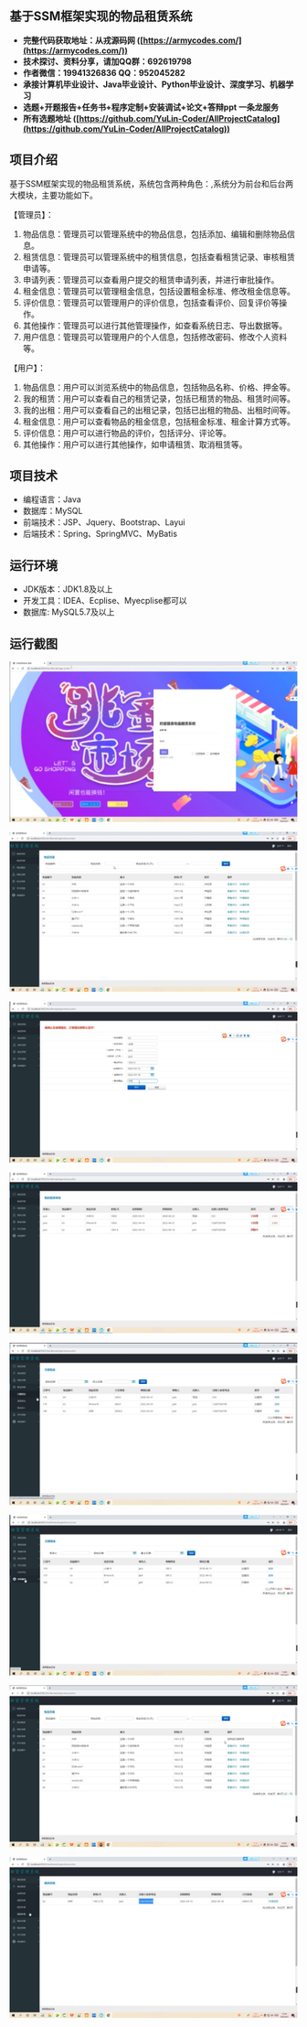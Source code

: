## 基于SSM框架实现的物品租赁系统

- <b>完整代码获取地址：从戎源码网 ([https://armycodes.com/](https://armycodes.com/))</b>
- <b>技术探讨、资料分享，请加QQ群：692619798</b> 
- <b>作者微信：19941326836  QQ：952045282</b> 
- <b>承接计算机毕业设计、Java毕业设计、Python毕业设计、深度学习、机器学习</b>
- <b>选题+开题报告+任务书+程序定制+安装调试+论文+答辩ppt 一条龙服务</b>
- <b>所有选题地址 ([https://github.com/YuLin-Coder/AllProjectCatalog](https://github.com/YuLin-Coder/AllProjectCatalog)) </b>

## 项目介绍
基于SSM框架实现的物品租赁系统，系统包含两种角色：,系统分为前台和后台两大模块，主要功能如下。

【管理员】：
1. 物品信息：管理员可以管理系统中的物品信息，包括添加、编辑和删除物品信息。
2. 租赁信息：管理员可以管理系统中的租赁信息，包括查看租赁记录、审核租赁申请等。
3. 申请列表：管理员可以查看用户提交的租赁申请列表，并进行审批操作。
4. 租金信息：管理员可以管理租金信息，包括设置租金标准、修改租金信息等。
5. 评价信息：管理员可以管理用户的评价信息，包括查看评价、回复评价等操作。
6. 其他操作：管理员可以进行其他管理操作，如查看系统日志、导出数据等。
7. 用户信息：管理员可以管理用户的个人信息，包括修改密码、修改个人资料等。

【用户】：
1. 物品信息：用户可以浏览系统中的物品信息，包括物品名称、价格、押金等。
2. 我的租赁：用户可以查看自己的租赁记录，包括已租赁的物品、租赁时间等。
3. 我的出租：用户可以查看自己的出租记录，包括已出租的物品、出租时间等。
4. 租金信息：用户可以查看物品的租金信息，包括租金标准、租金计算方式等。
5. 评价信息：用户可以进行物品的评价，包括评分、评论等。
6. 其他操作：用户可以进行其他操作，如申请租赁、取消租赁等。

## 项目技术
- 编程语言：Java
- 数据库：MySQL
- 前端技术：JSP、Jquery、Bootstrap、Layui
- 后端技术：Spring、SpringMVC、MyBatis

## 运行环境
- JDK版本：JDK1.8及以上
- 开发工具：IDEA、Ecplise、Myecplise都可以
- 数据库: MySQL5.7及以上

## 运行截图
![](screenshot/1.png)

![](screenshot/2.png)

![](screenshot/3.png)

![](screenshot/4.png)

![](screenshot/5.png)

![](screenshot/6.png)

![](screenshot/7.png)

![](screenshot/8.png)
